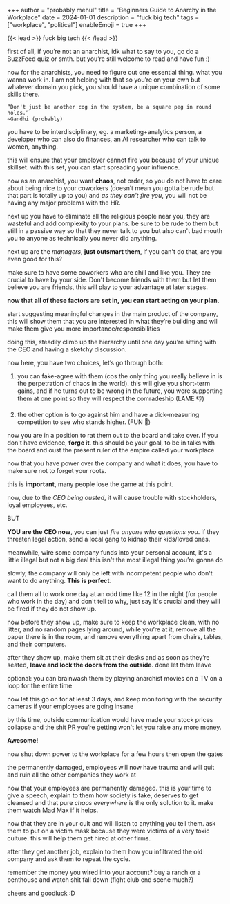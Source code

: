 +++
author = "probably mehul"
title = "Beginners Guide to Anarchy in the Workplace"
date = 2024-01-01
description = "fuck big tech"
tags = ["workplace", "political"]
enableEmoji = true
+++

{{< lead >}}
fuck big tech
{{< /lead >}}

first of all, if you’re not an anarchist, idk what to say to you, go do a BuzzFeed quiz or smth. but you’re still welcome to read and have fun :)

now for the anarchists, you need to figure out one essential thing. what you wanna work in. I am not helping with that so you’re on your own but whatever domain you pick, you should have a unique combination of some skills there.

    “Don't just be another cog in the system, be a square peg in round holes.”
    ~Gandhi (probably)

you have to be interdisciplinary, eg. a marketing+analytics person, a developer who can also do finances, an AI researcher who can talk to women, anything.

this will ensure that your employer cannot fire you because of your unique skillset. with this set, you can start spreading your influence.

now as an anarchist, you want **chaos**, not order, so you do not have to care about being nice to your coworkers (doesn’t mean you gotta be rude but that part is totally up to you) and *as they can't fire you*, you will not be having any major problems with the HR.

next up you have to eliminate all the religious people near you, they are wasteful and add complexity to your plans. be sure to be rude to them but still in a passive way so that they never talk to you but also can't bad mouth you to anyone as technically you never did anything.

next up are the *managers*, **just outsmart them**, if you can't do that, are you even good for this?

make sure to have some coworkers who are chill and like you. They are crucial to have by your side. Don't become friends with them but let them believe you are friends, this will play to your advantage at later stages.

**now that all of these factors are set in, you can start acting on your plan.**

start suggesting meaningful changes in the main product of the company, this will show them that you are interested in what they’re building and will make them give you more importance/responsibilities

doing this, steadily climb up the hierarchy until one day you’re sitting with the CEO and having a sketchy discussion.

now here, you have two choices, let’s go through both:

1. you can fake-agree with them (cos the only thing you really believe in is the perpetration of chaos in the world). this will give you short-term gains, and if he turns out to be wrong in the future, you were supporting them at one point so they will respect the comradeship (LAME 👎)

2. the other option is to go against him and have a dick-measuring competition to see who stands higher. (FUN 🤪)

now you are in a position to rat them out to the board and take over. If you don't have evidence, **forge it**. this should be your goal, to be in talks with the board and oust the present ruler of the empire called your workplace

now that you have power over the company and what it does, you have to make sure not to forget your roots.

this is **important**, many people lose the game at this point.

now, due to the *CEO being ousted*, it will cause trouble with stockholders, loyal employees, etc.

BUT

**YOU are the CEO now**, you can just *fire anyone who questions you*. if they threaten legal action, send a local gang to kidnap their kids/loved ones.

meanwhile, wire some company funds into your personal account, it's a little illegal but not a big deal this isn't the most illegal thing you’re gonna do

slowly, the company will only be left with incompetent people who don't want to do anything. **This is perfect.**

call them all to work one day at an odd time like 12 in the night (for people who work in the day) and don't tell to why, just say it's crucial and they will be fired if they do not show up.

now before they show up, make sure to keep the workplace clean, with no litter, and no random pages lying around, while you’re at it, remove all the paper there is in the room, and remove everything apart from chairs, tables, and their computers.

after they show up, make them sit at their desks and as soon as they’re seated, **leave and lock the doors from the outside**. done let them leave

optional: you can brainwash them by playing anarchist movies on a TV on a loop for the entire time

now let this go on for at least 3 days, and keep monitoring with the security cameras if your employees are going insane

by this time, outside communication would have made your stock prices collapse and the shit PR you’re getting won't let you raise any more money.

**Awesome!**

now shut down power to the workplace for a few hours then open the gates

the permanently damaged, employees will now have trauma and will quit and ruin all the other companies they work at

now that your employees are permanently damaged. this is your time to give a speech, explain to them how society is fake, deserves to get cleansed and that pure *chaos everywhere* is the only solution to it. make them watch Mad Max if it helps.

now that they are in your cult and will listen to anything you tell them. ask them to put on a victim mask because they were victims of a very toxic culture. this will help them get hired at other firms.

after they get another job, explain to them how you infiltrated the old company and ask them to repeat the cycle.

remember the money you wired into your account? buy a ranch or a penthouse and watch shit fall down (fight club end scene much?)

cheers and goodluck :D
